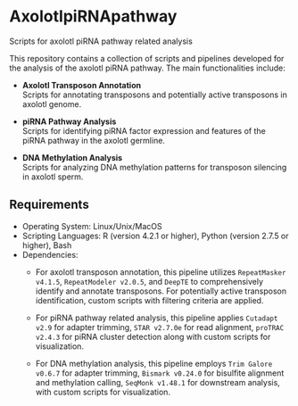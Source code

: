 # AxolotlpiRNApathway
Scripts for axolotl piRNA pathway related analysis

This repository contains a collection of scripts and pipelines developed for the analysis of the axolotl piRNA pathway. The main functionalities include:

- **Axolotl Transposon Annotation**  
  Scripts for annotating transposons and potentially active transposons in axolotl genome. 

- **piRNA Pathway Analysis**  
  Scripts for identifying piRNA factor expression and features of the piRNA pathway in the axolotl germline.

- **DNA Methylation Analysis**  
  Scripts for analyzing DNA methylation patterns for transposon silencing in axolotl sperm.

## Requirements

- Operating System: Linux/Unix/MacOS
- Scripting Languages: R (version 4.2.1 or higher), Python (version 2.7.5 or higher), Bash
- Dependencies: 
  - For axolotl transposon annotation, this pipeline utilizes `RepeatMasker v4.1.5`, `RepeatModeler v2.0.5`, and `DeepTE` to comprehensively identify and annotate transposons. For potentially active transposon identification, custom scripts with filtering criteria are applied.

  - For piRNA pathway related analysis, this pipeline applies `Cutadapt v2.9` for adapter trimming, `STAR v2.7.0e` for read alignment, `proTRAC v2.4.3` for piRNA cluster detection along with custom scripts for visualization.

  - For DNA methylation analysis, this pipeline employs `Trim Galore v0.6.7` for adapter trimming, `Bismark v0.24.0` for bisulfite alignment and methylation calling, `SeqMonk v1.48.1` for downstream analysis, with custom scripts for visualization.
